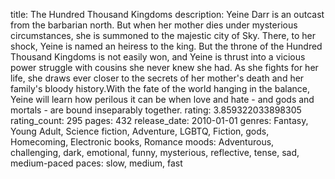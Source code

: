title: The Hundred Thousand Kingdoms
description: Yeine Darr is an outcast from the barbarian north.  But when her mother dies under mysterious circumstances, she is summoned to the majestic city of Sky.  There, to her shock, Yeine is named an heiress to the king.  But the throne of the Hundred Thousand Kingdoms is not easily won, and Yeine is thrust into a vicious power struggle with cousins she never knew she had.  As she fights for her life, she draws ever closer to the secrets of her mother's death and her family's bloody history.With the fate of the world hanging in the balance, Yeine will learn how perilous it can be when love and hate - and gods and mortals - are bound inseparably together.
rating: 3.859322033898305
rating_count: 295
pages: 432
release_date: 2010-01-01
genres: Fantasy, Young Adult, Science fiction, Adventure, LGBTQ, Fiction, gods, Homecoming, Electronic books, Romance
moods: Adventurous, challenging, dark, emotional, funny, mysterious, reflective, tense, sad, medium-paced
paces: slow, medium, fast